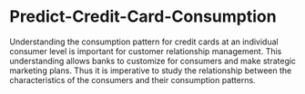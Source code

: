 # Predict-Credit-Card-Consumption

Understanding the consumption pattern for credit cards at an individual consumer level is important for customer relationship management. 
This understanding allows banks to customize for consumers and make strategic marketing plans. 
Thus it is imperative to study the relationship between the characteristics of the consumers and their consumption patterns.
